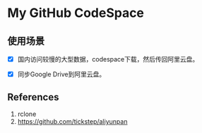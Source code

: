# My GitHub CodeSpace


## 使用场景

- [x] 国内访问较慢的大型数据，codespace下载，然后传回阿里云盘。

- [x] 同步Google Drive到阿里云盘。


## References

1. rclone
2. <https://github.com/tickstep/aliyunpan>
